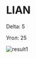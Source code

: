 # LIAN
Delta: 5

Угол: 25

![result1](https://github.com/alenahalm/LIAN/assets/75882124/79fa9dd8-4fea-4e1d-8458-0458333dbd2d)
